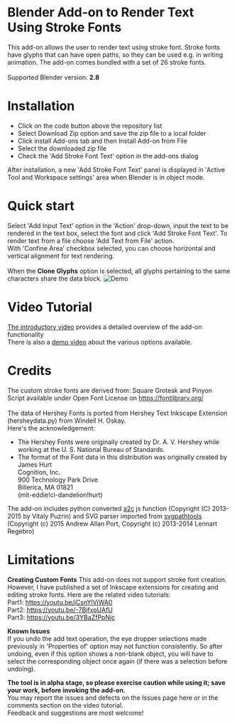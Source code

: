 # Blender Add-on to Render Text Using Stroke Fonts
This add-on allows the user to render text using stroke font. Stroke fonts have glyphs that can have open paths, so they can be used e.g. in writing animation. The add-on comes bundled with a set of 26 stroke fonts.<br><br>
Supported Blender version: <b>2.8 <br></b>

# Installation
- Click on the code button above the repository list
- Select Download Zip option and save the zip file to a local folder
- Click install Add-ons tab and then Install Add-on from File<br>
- Select the downloaded zip file <br>
- Check the 'Add Stroke Font Text' option in the add-ons dialog <br>

After installation, a new 'Add Stroke Font Text' panel is displayed in 'Active Tool and Workspace settings' area when Blender is in object mode.<br>

# Quick start
Select 'Add Input Text' option in the 'Action' drop-down, input the text to be rendered in the text box, select the font and click 'Add Stroke Font Text'. To render text from a file choose 'Add Text from File' action. <br>
With 'Confine Area' checkbox selected, you can choose horizontal and vertical alignment for text rendering. <br><br>
When the <b>Clone Glyphs</b> option is selected, all glyphs pertaining to the same characters share the data block.
![Demo](https://github.com/Shriinivas/etc/blob/master/blenderstrokefont/illustrations/cloneglyphs.gif)

# Video Tutorial
<a href=https://youtu.be/whysGoZPXt8> The introductory video</a> provides a detailed overview of the add-on functionality<br>
There is also a <a href=https://youtu.be/IF6r7mp7IN0>demo video</a> about the various options available.<br>

# Credits
The custom stroke fonts are derived from: Square Grotesk and Pinyon Script available under Open Font License on https://fontlibrary.org/<br><br>
The data of Hershey Fonts is ported from Hershey Text Inkscape Extension (hersheydata.py) from Windell H. Oskay.<br>
Here's the acknowledgement:
- The Hershey Fonts were originally created by Dr. A. V. Hershey while working at the U. S. National Bureau of Standards.
- The format of the Font data in this distribution was originally created by<br>
James Hurt<br>
Cognition, Inc.<br>
900 Technology Park Drive<br>
Billerica, MA 01821<br>
(mit-eddie!ci-dandelion!hurt)<br>

The add-on includes python converted <a href=https://github.com/fontello/svgpath>a2c</a> js function (Copyright (C) 2013-2015 by Vitaly Puzrin)
and SVG parser imported from <a href=https://github.com/mathandy/svgpathtools>svgpathtools</a> (Copyright (c) 2015 Andrew Allan Port, Copyright (c) 2013-2014 Lennart Regebro)<br>

# Limitations
<b>Creating Custom Fonts</b>
This add-on does not support stroke font creation. However, I have published a set of Inkscape extensions for creating and editing stroke fonts. Here are the related video tutorials:<br>
Part1: https://youtu.be/iCsnYlVjWA0 <br>
Part2: https://youtu.be/-7BjfxpUAfU <br>
Part3: https://youtu.be/3YBaZfPpNjc <br>

<b>Known Issues<br></b>
If you undo the add text operation, the eye dropper selections made previously in 'Properties of' option may not function consistently. So after undoing, even if this option shows a non-blank object, you will have to select the corresponding object once again (if there was a selection before undoing).<br>

<b>The tool is in alpha stage, so please exercise caution while using it; save your work, before invoking the add-on. </b><br>
You may report the issues and defects on the Issues page here or in the comments section on the video tutorial.<br>
Feedback and suggestions are most welcome!


